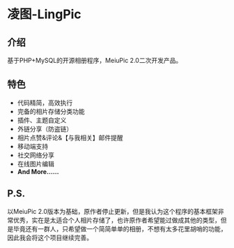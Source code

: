 # 凌图-LingPic
## 介绍
基于PHP+MySQL的开源相册程序，MeiuPic 2.0二次开发产品。
## 特色
- 代码精简，高效执行
- 完备的相片存储分类功能
- 插件、主题自定义
- 外链分享（防盗链）
- 相片点赞&评论&【与我相关】邮件提醒
- 移动端支持
- 社交网络分享
- 在线图片编辑
- **And More……**
## P.S.
以MeiuPic 2.0版本为基础，原作者停止更新，但是我认为这个程序的基本框架非常优秀，实在是太适合个人相片存储了，也许原作者希望能过做成其他的类型，但是毕竟还有一群人，只希望做一个简简单单的相册，不想有太多花里胡哨的功能，因此我会将这个项目继续完善。

